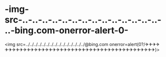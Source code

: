 # -img-src-..-..-..-..-..-..-..-..-..-..-..-..-..-..-..-bing.com-onerror-alert-0-
&lt;img src=../../../../../../../../../../../../../../../@bing.com onerror=alert(0?/✈✈✈✈✈✈✈✈✈✈✈✈✈✈✈✈✈✈✈✈✈✈✈✈✈✈✈✈✈✈✈✈✈✈✈✈✈✈✈✈✈✈✈✈✈)>
